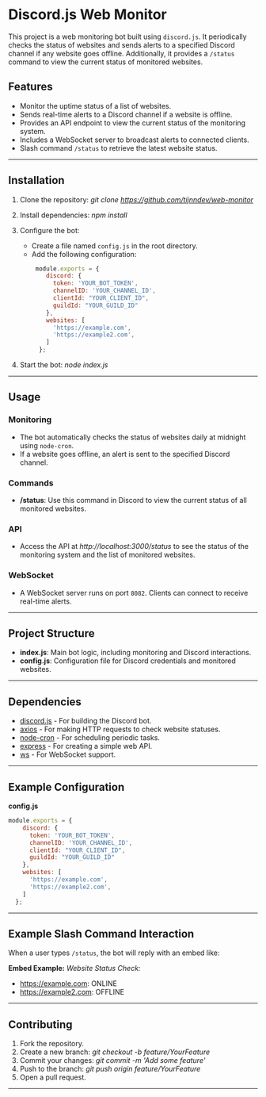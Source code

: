 # Discord.js Web Monitor

This project is a web monitoring bot built using `discord.js`. It periodically checks the status of websites and sends alerts to a specified Discord channel if any website goes offline. Additionally, it provides a `/status` command to view the current status of monitored websites.

## Features
- Monitor the uptime status of a list of websites.
- Sends real-time alerts to a Discord channel if a website is offline.
- Provides an API endpoint to view the current status of the monitoring system.
- Includes a WebSocket server to broadcast alerts to connected clients.
- Slash command `/status` to retrieve the latest website status.

---

## Installation

1. Clone the repository:
   *git clone https://github.com/tijnndev/web-monitor*

2. Install dependencies:
   *npm install*

3. Configure the bot:
   - Create a file named `config.js` in the root directory.
   - Add the following configuration:
     ```js
      module.exports = {
         discord: {
           token: 'YOUR_BOT_TOKEN',
           channelID: 'YOUR_CHANNEL_ID',
           clientId: "YOUR_CLIENT_ID",
           guildId: "YOUR_GUILD_ID"
         },
         websites: [
           'https://example.com',
           'https://example2.com',
         ]
       };
     ```

4. Start the bot:
   *node index.js*

---

## Usage

### Monitoring
- The bot automatically checks the status of websites daily at midnight using `node-cron`.
- If a website goes offline, an alert is sent to the specified Discord channel.

### Commands
- **/status**: Use this command in Discord to view the current status of all monitored websites.

### API
- Access the API at *http://localhost:3000/status* to see the status of the monitoring system and the list of monitored websites.

### WebSocket
- A WebSocket server runs on port `8082`. Clients can connect to receive real-time alerts.

---

## Project Structure
- **index.js**: Main bot logic, including monitoring and Discord interactions.
- **config.js**: Configuration file for Discord credentials and monitored websites.

---

## Dependencies
- [discord.js](https://discord.js.org/) - For building the Discord bot.
- [axios](https://github.com/axios/axios) - For making HTTP requests to check website statuses.
- [node-cron](https://www.npmjs.com/package/node-cron) - For scheduling periodic tasks.
- [express](https://expressjs.com/) - For creating a simple web API.
- [ws](https://github.com/websockets/ws) - For WebSocket support.

---

## Example Configuration

**config.js**
```js
module.exports = {
    discord: {
      token: 'YOUR_BOT_TOKEN',
      channelID: 'YOUR_CHANNEL_ID',
      clientId: "YOUR_CLIENT_ID",
      guildId: "YOUR_GUILD_ID"
    },
    websites: [
      'https://example.com',
      'https://example2.com',
    ]
  };
```

---

## Example Slash Command Interaction

When a user types `/status`, the bot will reply with an embed like:

**Embed Example:**
*Website Status Check:*
- https://example.com: ONLINE
- https://example2.com: OFFLINE

---

## Contributing

1. Fork the repository.
2. Create a new branch: *git checkout -b feature/YourFeature*
3. Commit your changes: *git commit -m 'Add some feature'*
4. Push to the branch: *git push origin feature/YourFeature*
5. Open a pull request.

---
